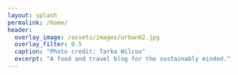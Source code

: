 ```yaml
---
layout: splash
permalink: /home/
header:
  overlay_image: /assets/images/urban02.jpg
  overlay_filter: 0.5
  caption: "Photo credit: Tarka Wilcox"
  excerpt: "A food and travel blog for the sustainably minded."
---
```

